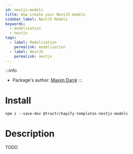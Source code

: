 ```yaml
---
id: nestjs-models
title: How create your NestJS models
sidebar_label: NestJS Models
keywords: 
  - modelisation
  - nestjs
tags:
  - label: Modelisation
    permalink: modelisation
  - label: NestJS
    permalink: nestjs
---
```


:::info
- Package's author: [Maxim Darré](https://github.com/maxmousse)
:::

# Install

`npm i --save-dev @tractr/hapify-templates-nestjs-models`

# Description

TODO